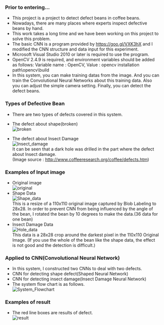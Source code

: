### Prior to entering...
- This project is a project to detect defect beans in coffee beans.
- Nowadays, there are many places where experts inspect defective beans by hand.
- This work takes a long time and we have been working on this project to solve this problem.
- The basic CNN is a program provided by <https://goo.gl/VXK3hX> and I modified the CNN structure and data input for this experiment.
- Microsoft Visual Studio 2010 or later is required to use the program.
- OpenCV 2.4.9 is required, and environment variables should be added as follows:
Variable name : OpenCV, Value : opencv installation path\opencv\build
- In this system, you can make training datas from the image. And you can train the Convolutional Neural Networks about this training data. Also you can adjust the simple camera setting. Finally, you can detect the defect beans.

### Types of Defective Bean
- There are two types of defects covered in this system.
- The defect about shape(broken)    
![broken](http://i.imgur.com/WdpFaGC.jpg)  

- The defect about Insect Damage  
![Insect_damage](http://i.imgur.com/Gv38MLn.jpg)  
It can be seen that a dark hole was drilled in the part where the defect about Insect damage.  
(Image source : <http://www.coffeeresearch.org/coffee/defects.htm>)  

### Examples of Input image
- Original image  
![original](http://i.imgur.com/v2FNi4B.png)
- Shape Data  
 ![Shape_data](http://i.imgur.com/1Lgo3MP.jpg)  
 This is a resize of a 110x110 original image captured by Blob Labeling to 28x28. In order to prevent CNN from being influenced by the angle of the bean, I rotated the bean by 10 degrees to make the data.(36 data for one bean)  
- Insect Damage Data  
![Hole_data](http://i.imgur.com/0WCU45x.jpg)  
This data is a 28x28 crop around the darkest pixel in the 110x110 Original Image. (If you use the whole of the bean like the shape data, the effect is not good and the detection is difficult.)


### Applied to CNN(Convolutional Neural Network)
- In this system, I constructed two CNNs to deal with two defects.
- CNN for detecting shape defect(Shaped Neural Network)
- CNN for detecting insect damage(Insect Damage Neural Network)
- The system flow chart is as follows.  
![System_Flowchart](http://i.imgur.com/zB2zUkE.jpg)  

### Examples of result
- The red line boxes are results of defect.  
![result](http://i.imgur.com/IiU720Z.png)
